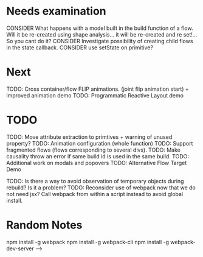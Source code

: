 # Needs examination
CONSIDER What happens with a model built in the build function of a flow. Will it be re-created using shape analysis... it will be re-created and re set!... So you cant do it?
CONSIDER Investigate possibility of creating child flows in the state callback. 
CONSIDER use setState on primitive?


# Next
TODO: Cross container/flow FLIP animations. (joint flip animation start) + improved animation demo
TODO: Programmatic Reactive Layout demo

# TODO
TODO: Move attribute extraction to primtives + warning of unused property?
TODO: Animation configuration (whole function)
TODO: Support fragmented flows (flows corresponding to several divs).
TODO: Make causality throw an error if same build id is used in the same build. 
TODO: Additional work on modals and popovers 
TODO: Alternative Flow Target Demo  

TODO: Is there a way to avoid observation of temporary objects during rebuild? Is it a problem?
TODO: Reconsider use of webpack now that we do not need jsx? Call webpack from within a script instead to avoid global install. 


# Random Notes
npm install -g webpack
npm install -g webpack-cli
npm install -g webpack-dev-server -->